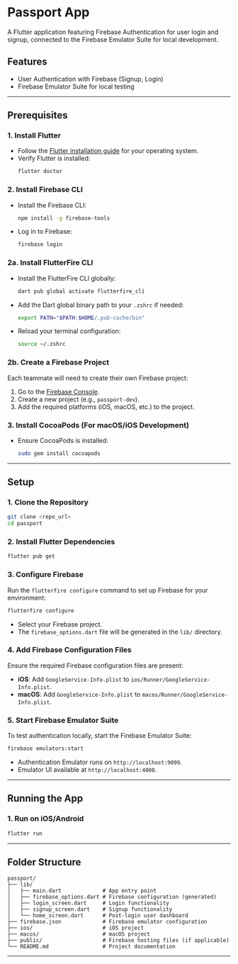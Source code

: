 # Passport App

A Flutter application featuring Firebase Authentication for user login and signup, connected to the Firebase Emulator Suite for local development.

## **Features**
- User Authentication with Firebase (Signup, Login)
- Firebase Emulator Suite for local testing

---

## **Prerequisites**

### **1. Install Flutter**
- Follow the [Flutter installation guide](https://flutter.dev/docs/get-started/install) for your operating system.
- Verify Flutter is installed:
  ```zsh
  flutter doctor
  ```

### **2. Install Firebase CLI**
- Install the Firebase CLI:
  ```zsh
  npm install -g firebase-tools
  ```
- Log in to Firebase:
  ```zsh
  firebase login
  ```
### **2a. Install FlutterFire CLI**
- Install the FlutterFire CLI globally:
  ```zsh
  dart pub global activate flutterfire_cli
  ```
- Add the Dart global binary path to your `.zshrc` if needed:
  ```zsh
  export PATH="$PATH:$HOME/.pub-cache/bin"
  ```
- Reload your terminal configuration:
  ```zsh
  source ~/.zshrc
  ```
### **2b. Create a Firebase Project**
Each teammate will need to create their own Firebase project:
1. Go to the [Firebase Console](https://console.firebase.google.com/).
2. Create a new project (e.g., `passport-dev`).
3. Add the required platforms (iOS, macOS, etc.) to the project.
  
### **3. Install CocoaPods (For macOS/iOS Development)**
- Ensure CocoaPods is installed:
  ```zsh
  sudo gem install cocoapods
  ```

---

## **Setup**

### **1. Clone the Repository**
```zsh
git clone <repo_url>
cd passport
```

### **2. Install Flutter Dependencies**
```zsh
flutter pub get
```

### **3. Configure Firebase**
Run the `flutterfire configure` command to set up Firebase for your environment:
```zsh
flutterfire configure
```
- Select your Firebase project.
- The `firebase_options.dart` file will be generated in the `lib/` directory.

### **4. Add Firebase Configuration Files**
Ensure the required Firebase configuration files are present:
- **iOS**: Add `GoogleService-Info.plist` to `ios/Runner/GoogleService-Info.plist`.
- **macOS**: Add `GoogleService-Info.plist` to `macos/Runner/GoogleService-Info.plist`.

### **5. Start Firebase Emulator Suite**
To test authentication locally, start the Firebase Emulator Suite:
```zsh
firebase emulators:start
```
- Authentication Emulator runs on `http://localhost:9099`.
- Emulator UI available at `http://localhost:4000`.

---

## **Running the App**

### **1. Run on iOS/Android**
```zsh
flutter run
```

---

## **Folder Structure**

```plaintext
passport/
├── lib/
│   ├── main.dart             # App entry point
│   ├── firebase_options.dart # Firebase configuration (generated)
│   ├── login_screen.dart     # Login functionality
│   ├── signup_screen.dart    # Signup functionality
│   └── home_screen.dart      # Post-login user dashboard
├── firebase.json             # Firebase emulator configuration
├── ios/                      # iOS project
├── macos/                    # macOS project
├── public/                   # Firebase hosting files (if applicable)
└── README.md                 # Project documentation
```

---


